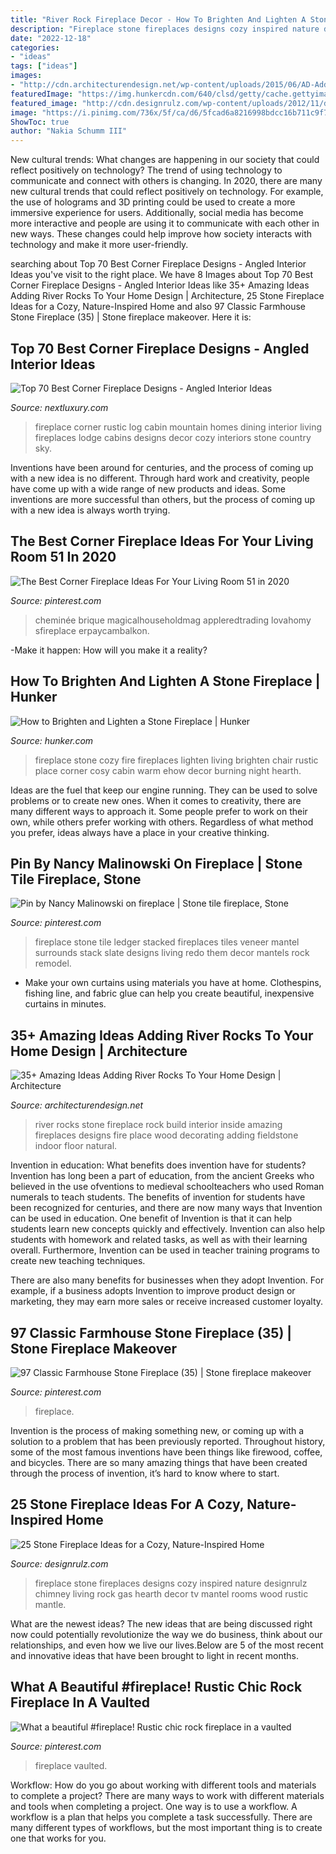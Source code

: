 ```yaml
---
title: "River Rock Fireplace Decor - How To Brighten And Lighten A Stone Fireplace"
description: "Fireplace stone fireplaces designs cozy inspired nature designrulz chimney living rock gas hearth decor tv mantel rooms wood rustic mantle"
date: "2022-12-18"
categories:
- "ideas"
tags: ["ideas"]
images:
- "http://cdn.architecturendesign.net/wp-content/uploads/2015/06/AD-Add-River-Rocks-To-Home-30.jpg"
featuredImage: "https://img.hunkercdn.com/640/clsd/getty/cache.gettyimages.com/e3594bf6f9f74a718d5fd4f1f0b35014.jpg"
featured_image: "http://cdn.designrulz.com/wp-content/uploads/2012/11/designrulz-fireplaces-14.jpg"
image: "https://i.pinimg.com/736x/5f/ca/d6/5fcad6a8216998bdcc16b711c9f72c7f.jpg"
ShowToc: true
author: "Nakia Schumm III"
---
```



New cultural trends: What changes are happening in our society that could reflect positively on technology?
The trend of using technology to communicate and connect with others is changing. In 2020, there are many new cultural trends that could reflect positively on technology. For example, the use of holograms and 3D printing could be used to create a more immersive experience for users. Additionally, social media has become more interactive and people are using it to communicate with each other in new ways. These changes could help improve how society interacts with technology and make it more user-friendly.

	

		
searching about Top 70 Best Corner Fireplace Designs - Angled Interior Ideas you've visit to the right place. We have 8 Images about Top 70 Best Corner Fireplace Designs - Angled Interior Ideas like 35+ Amazing Ideas Adding River Rocks To Your Home Design | Architecture, 25 Stone Fireplace Ideas for a Cozy, Nature-Inspired Home and also 97 Classic Farmhouse Stone Fireplace (35) | Stone fireplace makeover. Here it is:
		
    
## Top 70 Best Corner Fireplace Designs - Angled Interior Ideas

<img loading=lazy src="http://nextluxury.com/wp-content/uploads/dining-room-log-cabin-corner-fireplace-design.jpg" onerror="this.onerror=null;this.src='https://tse1.mm.bing.net/th?id=OIP.SrFefXpAAA-FDe67Sh5nLQAAAA&amp;pid=15.1';" alt="Top 70 Best Corner Fireplace Designs - Angled Interior Ideas">

_Source: nextluxury.com_

>fireplace corner rustic log cabin mountain homes dining interior living fireplaces lodge cabins designs decor cozy interiors stone country sky. 

	

Inventions have been around for centuries, and the process of coming up with a new idea is no different. Through hard work and creativity, people have come up with a wide range of new products and ideas. Some inventions are more successful than others, but the process of coming up with a new idea is always worth trying.

    
## The Best Corner Fireplace Ideas For Your Living Room 51 In 2020

<img loading=lazy src="https://i.pinimg.com/736x/5f/ca/d6/5fcad6a8216998bdcc16b711c9f72c7f.jpg" onerror="this.onerror=null;this.src='https://tse1.mm.bing.net/th?id=OIP.0UDWrcLBJLxBCVfNHJjKzAHaJ3&amp;pid=15.1';" alt="The Best Corner Fireplace Ideas For Your Living Room 51 in 2020">

_Source: pinterest.com_

>cheminée brique magicalhouseholdmag appleredtrading lovahomy sfireplace erpaycambalkon. 

	

-Make it happen: How will you make it a reality?

    
## How To Brighten And Lighten A Stone Fireplace | Hunker

<img loading=lazy src="https://img.hunkercdn.com/640/clsd/getty/cache.gettyimages.com/e3594bf6f9f74a718d5fd4f1f0b35014.jpg" onerror="this.onerror=null;this.src='https://tse3.mm.bing.net/th?id=OIP.yepHQt6LEWq1K32SRzl26gHaJ3&amp;pid=15.1';" alt="How to Brighten and Lighten a Stone Fireplace | Hunker">

_Source: hunker.com_

>fireplace stone cozy fire fireplaces lighten living brighten chair rustic place corner cosy cabin warm ehow decor burning night hearth. 

	

Ideas are the fuel that keep our engine running. They can be used to solve problems or to create new ones. When it comes to creativity, there are many different ways to approach it. Some people prefer to work on their own, while others prefer working with others. Regardless of what method you prefer, ideas always have a place in your creative thinking.

    
## Pin By Nancy Malinowski On Fireplace | Stone Tile Fireplace, Stone

<img loading=lazy src="https://i.pinimg.com/736x/12/d3/2e/12d32ed992258682bcf984c42e6862dc.jpg" onerror="this.onerror=null;this.src='https://tse4.mm.bing.net/th?id=OIP.nOaZ_CQhGXa9Ob_DyFhExgHaLH&amp;pid=15.1';" alt="Pin by Nancy Malinowski on fireplace | Stone tile fireplace, Stone">

_Source: pinterest.com_

>fireplace stone tile ledger stacked fireplaces tiles veneer mantel surrounds stack slate designs living redo them decor mantels rock remodel. 

	

- Make your own curtains using materials you have at home. Clothespins, fishing line, and fabric glue can help you create beautiful, inexpensive curtains in minutes.

    
## 35+ Amazing Ideas Adding River Rocks To Your Home Design | Architecture

<img loading=lazy src="http://cdn.architecturendesign.net/wp-content/uploads/2015/06/AD-Add-River-Rocks-To-Home-30.jpg" onerror="this.onerror=null;this.src='https://tse4.mm.bing.net/th?id=OIP.pLuKwivftG_mIP4sa6nEaAHaGh&amp;pid=15.1';" alt="35+ Amazing Ideas Adding River Rocks To Your Home Design | Architecture">

_Source: architecturendesign.net_

>river rocks stone fireplace rock build interior inside amazing fireplaces designs fire place wood decorating adding fieldstone indoor floor natural. 

	

Invention in education: What benefits does invention have for students?
Invention has long been a part of education, from the ancient Greeks who believed in the use ofventions to medieval schoolteachers who used Roman numerals to teach students. The benefits of invention for students have been recognized for centuries, and there are now many ways that Invention can be used in education. 
One benefit of Invention is that it can help students learn new concepts quickly and effectively. Invention can also help students with homework and related tasks, as well as with their learning overall. Furthermore, Invention can be used in teacher training programs to create new teaching techniques. 

There are also many benefits for businesses when they adopt Invention. For example, if a business adopts Invention to improve product design or marketing, they may earn more sales or receive increased customer loyalty.

    
## 97 Classic Farmhouse Stone Fireplace (35) | Stone Fireplace Makeover

<img loading=lazy src="https://i.pinimg.com/736x/ed/ed/32/eded32e3e0a174bc56f37fbd2136fefa.jpg" onerror="this.onerror=null;this.src='https://tse4.mm.bing.net/th?id=OIP.hKuYQ6ubFKfpePcxy-zQyQHaJ3&amp;pid=15.1';" alt="97 Classic Farmhouse Stone Fireplace (35) | Stone fireplace makeover">

_Source: pinterest.com_

>fireplace. 

	

Invention is the process of making something new, or coming up with a solution to a problem that has been previously reported. Throughout history, some of the most famous inventions have been things like firewood, coffee, and bicycles. There are so many amazing things that have been created through the process of invention, it’s hard to know where to start.

    
## 25 Stone Fireplace Ideas For A Cozy, Nature-Inspired Home

<img loading=lazy src="http://cdn.designrulz.com/wp-content/uploads/2012/11/designrulz-fireplaces-14.jpg" onerror="this.onerror=null;this.src='https://tse2.mm.bing.net/th?id=OIP.Z-RmIl5EW2a_Y1RF_zMaSgHaLF&amp;pid=15.1';" alt="25 Stone Fireplace Ideas for a Cozy, Nature-Inspired Home">

_Source: designrulz.com_

>fireplace stone fireplaces designs cozy inspired nature designrulz chimney living rock gas hearth decor tv mantel rooms wood rustic mantle. 

	

What are the newest ideas?
The new ideas that are being discussed right now could potentially revolutionize the way we do business, think about our relationships, and even how we live our lives.Below are 5 of the most recent and innovative ideas that have been brought to light in recent months.

    
## What A Beautiful #fireplace! Rustic Chic Rock Fireplace In A Vaulted

<img loading=lazy src="https://i.pinimg.com/736x/e9/e4/c4/e9e4c45e42da4f39770d1cc88c945299.jpg" onerror="this.onerror=null;this.src='https://tse4.mm.bing.net/th?id=OIP.j9O_2SlzUOEj4vORGzR3zQHaLH&amp;pid=15.1';" alt="What a beautiful #fireplace! Rustic chic rock fireplace in a vaulted">

_Source: pinterest.com_

>fireplace vaulted. 

	

Workflow: How do you go about working with different tools and materials to complete a project?
There are many ways to work with different materials and tools when completing a project. One way is to use a workflow. A workflow is a plan that helps you complete a task successfully. There are many different types of workflows, but the most important thing is to create one that works for you.

